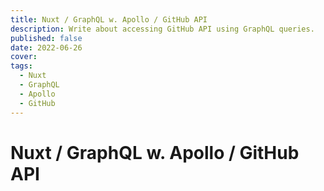```yaml
---
title: Nuxt / GraphQL w. Apollo / GitHub API
description: Write about accessing GitHub API using GraphQL queries.
published: false
date: 2022-06-26
cover:
tags:
  - Nuxt
  - GraphQL
  - Apollo
  - GitHub
---
```


# Nuxt / GraphQL w. Apollo / GitHub API
